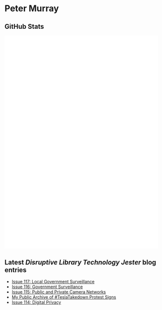 # Peter Murray

## GitHub Stats
![Metrics](/github-metrics.svg)


## Latest _Disruptive Library Technology Jester_ blog entries
<!-- BLOG-POST-LIST:START -->
- [Issue 117: Local Government Surveillance](https://dltj.org/article/issue-117-local-government-surveillance)
- [Issue 116: Government Surveillance](https://dltj.org/article/issue-116-government-surveillance)
- [Issue 115: Public and Private Camera Networks](https://dltj.org/article/issue-115-camera-networks)
- [My Public Archive of #TeslaTakedown Protest Signs](https://dltj.org/article/tesla-takedown-protest-signs)
- [Issue 114: Digital Privacy](https://dltj.org/article/issue-114-digital-privacy)
<!-- BLOG-POST-LIST:END -->


[LinkedIn]: https://www.linkedin.com/in/datagazetteer "LinkedIn"
[Twitter]: https://twitter.com/DataG "Twitter"
[blog]: https://dltj.org/ "Blog"
